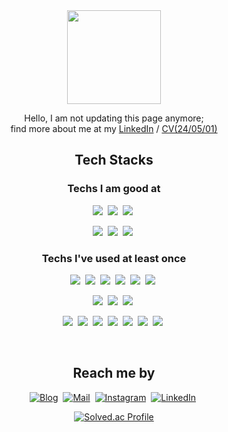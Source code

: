 <div align=center>

<img src="https://imgur.com/Y9HauqE.png" width="150"/>

Hello, I am not updating this page anymore;
</br>
find more about me at my [LinkedIn](https://www.linkedin.com/in/yeonsangshin/) / [CV(24/05/01)](https://drive.google.com/file/d/1wgQ7hqElrSO81fz-8q9J7bwA3KOX5FKx/view?usp=sharing)


## Tech Stacks
### Techs I am good at
<img src="https://img.shields.io/badge/Python-3776AB?style=flat-square&logo=Python&logoColor=white"/></a>&nbsp;
<img src="https://img.shields.io/badge/PyTorch-EE4C2C?style=flat-square&logo=PyTorch&logoColor=white"/></a>&nbsp;
<img src="https://img.shields.io/badge/pandas-150458?style=flat-square&logo=pandas&logoColor=white"/></a>&nbsp;


<img src="https://img.shields.io/badge/C++-00599C?style=flat-square&logo=C%2B%2B&logoColor=white"/></a>&nbsp;
<img src="https://img.shields.io/badge/C-A8B9CC?style=flat-square&logo=C&logoColor=white"/></a>&nbsp;
<img src="https://img.shields.io/badge/Markdown-000000?style=flat-square&logo=Markdown&logoColor=white"/></a>&nbsp;


### Techs I've used at least once  
<img src="https://img.shields.io/badge/JavaScript-F7DF1E?style=flat-square&logo=JavaScript&logoColor=white"/></a>&nbsp;
<img src="https://img.shields.io/badge/R-276DC3?style=flat-square&logo=R&logoColor=white"/></a>&nbsp;
<img src="https://img.shields.io/badge/Matlab-0076A8?style=flat-square&logo=Mathworks&logoColor=white"/></a>&nbsp;
<img src="https://img.shields.io/badge/HTML5-E34F26?style=flat-square&logo=HTML5&logoColor=white"/></a>&nbsp;
<img src="https://img.shields.io/badge/CSS3-1572B6?style=flat-square&logo=CSS3&logoColor=white"/></a>&nbsp;
<img src="https://img.shields.io/badge/MySQL-4479A1?style=flat-square&logo=MySQL&logoColor=white"/></a>&nbsp;

<img src="https://img.shields.io/badge/Node.js-339933?style=flat-square&logo=Node.js&logoColor=white"/></a>&nbsp;
<img src="https://img.shields.io/badge/React-61DAFB?style=flat-square&logo=React&logoColor=white"/></a>&nbsp;
<img src="https://img.shields.io/badge/TensorFlow-FF6F00?style=flat-square&logo=TensorFlow&logoColor=white"/></a>&nbsp;

<img src="https://img.shields.io/badge/Amazon%20AWS-232F3E?style=flat-square&logo=Amazon%20AWS&logoColor=white"/></a>&nbsp;
<img src="https://img.shields.io/badge/Postman-FF6C37?style=flat-square&logo=Postman&logoColor=white"/></a>&nbsp;
<img src="https://img.shields.io/badge/VirtualBox-183A61?style=flat-square&logo=VirtualBox&logoColor=white"/></a>&nbsp;
<img src="https://img.shields.io/badge/Fusion%20360-0696D7?style=flat-square&logo=Autodesk&logoColor=white"/></a>&nbsp;
<img src="https://img.shields.io/badge/Redis-DC382D?style=flat-square&logo=Redis&logoColor=white"/></a>&nbsp;
<img src="https://img.shields.io/badge/FastAPI-009688?style=flat-square&logo=FastAPI&logoColor=white"/></a>&nbsp;
<img src="https://img.shields.io/badge/Docker-2496ED?style=flat-square&logo=Docker&logoColor=white"/></a>&nbsp;

</br>

## Reach me by
[![Blog](https://img.shields.io/badge/My&nbsp;Blog-181717?style=flat-square&logo=GitHub&logoColor=white)](https://yxxshin.github.io/)&nbsp;
[![Mail](https://img.shields.io/badge/Email-005FF9?style=flat-square&logo=Mail.Ru&logoColor=white)](mailto:samshin3910@snu.ac.kr)&nbsp;
[![Instagram](https://img.shields.io/badge/Instagram-E4405F?style=flat-square&logo=Instagram&logoColor=white)](https://www.instagram.com/yxxshin0209/)&nbsp;
[![LinkedIn](https://img.shields.io/badge/LinkedIn-0A66C2?style=flat-square&logo=LinkedIn&logoColor=white)](https://www.linkedin.com/in/yeonsangshin/)&nbsp;




[![Solved.ac Profile](http://mazassumnida.wtf/api/v2/generate_badge?boj=samshin3910)](https://solved.ac/samshin3910/)

</div>
